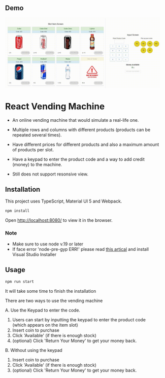 
## Demo

![Demo](./src/assets/demo/demo.gif)

# React Vending Machine

- An online vending machine that would simulate a real-life one.
- Multiple rows and columns with different products (products can be repeated several times).
- Have different prices for different products and also a maximum amount of products per slot.
- Have a keypad to enter the product code and a way to add credit (money) to the machine.

- Still does not support resonsive view.

## Installation

This project uses TypeScript, Material UI 5 and Webpack.

```bash
npm install
```
Open [http://localhost:8080/](http://localhost:8080/) to view it in the browser.

### Note
- Make sure to use node v.19 or later
- If face error 'node-pre-gyp ERR!' please read [this artical](https://stackoverflow.com/questions/57879150/how-can-i-solve-error-gypgyp-errerr-find-vsfind-vs-msvs-version-not-set-from) and install Visual Studio Installer


## Usage

```bash
npm run start
```
It will take some time to finish the installation

There are two ways to use the vending machine

A. Use the Keypad to enter the code.

1. Users can start by inputting the keypad to enter the product code (which appears on the item slot)
2. Insert coin to purchase
3. Click 'Available' (if there is enough stock)
4. (optional) Click 'Return Your Money' to get your money back.

B. Without using the keypad
1. Insert coin to purchase
2. Click 'Available' (if there is enough stock)
3. (optional) Click 'Return Your Money' to get your money back.

